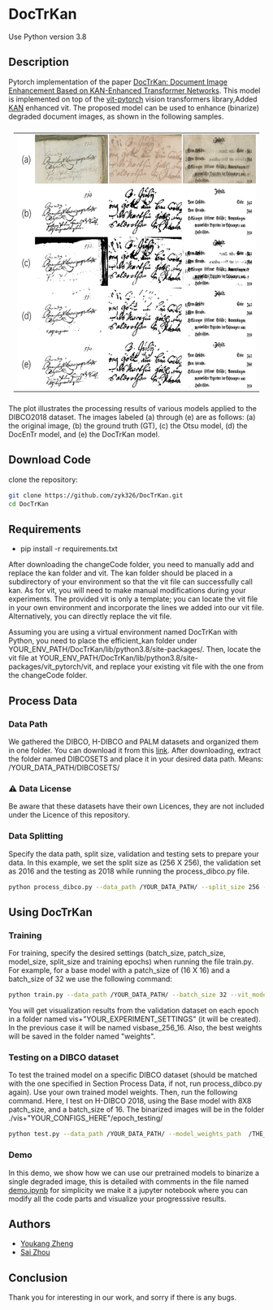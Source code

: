 # DocTrKan

Use Python version 3.8

<!-- [![Replicate](https://replicate.com/cjwbw/docentr/badge)](https://replicate.com/cjwbw/docentr) -->


 
## Description
Pytorch implementation of the paper [DocTrKan: Document Image Enhancement Based
on KAN-Enhanced Transformer Networks](https://arxiv.org/abs/2201.10252). This model is implemented on top of the [vit-pytorch](---) vision transformers library,Added [KAN](https://github.com/Blealtan/efficient-kan) enhanced vit. The proposed model can be used to enhance (binarize) degraded document images, as shown in the following samples.
 
<table style="padding:10px">
    <tr>
        <td style="text-align:center"> 
            <img src="./git_images/res.png"  alt="1" width = 600px height = 500px >
        </td>
    </tr>
</table>

The plot illustrates the processing results of various models applied to the DIBCO2018 dataset. The images labeled (a) through (e) are as follows: (a) the original image, (b) the ground truth (GT), (c) the Otsu model, (d) the DocEnTr model, and (e) the DocTrKan model.

## Download Code
clone the repository:
```bash
git clone https://github.com/zyk326/DocTrKan.git
cd DocTrKan
```
## Requirements
- pip install -r requirements.txt

After downloading the changeCode folder, you need to manually add and replace the kan folder and vit. The kan folder should be placed in a subdirectory of your environment so that the vit file can successfully call kan. As for vit, you will need to make manual modifications during your experiments. The provided vit is only a template; you can locate the vit file in your own environment and incorporate the lines we added into our vit file. Alternatively, you can directly replace the vit file.  

Assuming you are using a virtual environment named DocTrKan with Python, you need to place the efficient_kan folder under YOUR_ENV_PATH/DocTrKan/lib/python3.8/site-packages/. Then, locate the vit file at YOUR_ENV_PATH/DocTrKan/lib/python3.8/site-packages/vit_pytorch/vit, and replace your existing vit file with the one from the changeCode folder.
## Process Data
### Data Path
We gathered the DIBCO, H-DIBCO and PALM datasets and organized them in one folder. You can download it from this [link](https://drive.google.com/file/d/16pIO4c-mA2kHc1I3uqMs7VwD4Jb4F1Vc/view?usp=sharing). After downloading, extract the folder named DIBCOSETS and place it in your desired data path. Means:  /YOUR_DATA_PATH/DIBCOSETS/

### ⚠️ Data License
Be aware that these datasets have their own Licences, they are not included under the Licence of this repository.
 
### Data Splitting
Specify the data path, split size, validation and testing sets to prepare your data. In this example, we set the split size as (256 X 256), the validation set as 2016 and the testing as 2018 while running the process_dibco.py file.
 
```bash
python process_dibco.py --data_path /YOUR_DATA_PATH/ --split_size 256 --testing_dataset 2018 --validation_dataset 2016
```
 
## Using DocTrKan
### Training
For training, specify the desired settings (batch_size, patch_size, model_size, split_size and training epochs) when running the file train.py. For example, for a base model with a patch_size of (16 X 16) and a batch_size of 32 we use the following command:
 
```bash
python train.py --data_path /YOUR_DATA_PATH/ --batch_size 32 --vit_model_size base --vit_patch_size 16 --epochs 151 --split_size 256 --validation_dataset 2016
```
You will get visualization results from the validation dataset on each epoch in a folder named vis+"YOUR_EXPERIMENT_SETTINGS" (it will be created). In the previous case it will be named visbase_256_16. Also, the best weights will be saved in the folder named "weights".
 
### Testing on a DIBCO dataset
To test the trained model on a specific DIBCO dataset (should be matched with the one specified in Section Process Data, if not, run process_dibco.py again). Use your own trained model weights. Then, run the following command. Here, I test on H-DIBCO 2018, using the Base model with 8X8 patch_size, and a batch_size of 16. The binarized images will be in the folder ./vis+"YOUR_CONFIGS_HERE"/epoch_testing/ 
```bash
python test.py --data_path /YOUR_DATA_PATH/ --model_weights_path  /THE_MODEL_WEIGHTS_PATH/  --batch_size 16 --vit_model_size base --vit_patch_size 8 --split_size 256 --testing_dataset 2018
```
### Demo
In this demo, we show how we can use our pretrained models to binarize a single degraded image, this is detailed with comments in the file named [demo.ipynb](https://github.com/zyk326/DocTrKan/blob/main/demo.ipynb) for simplicity we make it a jupyter notebook where you can modify all the code parts and visualize your progresssive results. 

<!-- ## Citation

If you find this useful for your research, please cite it as follows:

```bash

``` -->

## Authors
- [Youkang Zheng](https://github.com/zyk326)
- [Sai Zhou](https://github.com/nosainodai)
## Conclusion
Thank you for interesting in our work, and sorry if there is any bugs.
